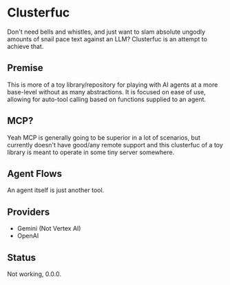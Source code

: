 # Clusterfuc

Don't need bells and whistles, and just want to slam absolute ungodly amounts of snail pace text against an LLM?
Clusterfuc is an attempt to achieve that.

## Premise

This is more of a toy library/repository for playing with AI agents at a more base-level without as many abstractions.
It is focused on ease of use, allowing for auto-tool calling based on functions supplied to an agent.

## MCP?

Yeah MCP is generally going to be superior in a lot of scenarios, but currently doesn't have good/any remote
support and this clusterfuc of a toy library is meant to operate in some tiny server somewhere.

## Agent Flows

An agent itself is just another tool.

## Providers

- Gemini (Not Vertex AI)
- OpenAI 

## Status

Not working, 0.0.0.